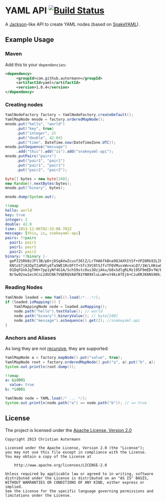 # YAML API [![Build Status](https://travis-ci.org/autermann/yaml.png?branch=master)](https://travis-ci.org/autermann/yaml)

A [Jackson][jackson]-like API to create YAML nodes (based on [SnakeYAML][snakeyaml]).

## Example Usage

### Maven

Add this to your `dependencies`:
```xml
<dependency>
     <groupId>com.github.autermann</groupId>
     <artifactId>yaml</artifactId>
     <version>1.0.4</version>
</dependency>
```

### Creating nodes
```java
YamlNodeFactory factory = YamlNodeFactory.createDefault();
YamlMapNode mnode = factory.orderedMapNode();
mnode.put("hello", "world")
     .put("key", true)
     .put("integer", 2)
     .put("double", 42.0d)
     .put("time", DateTime.now(DateTimeZone.UTC));
mnode.putSequence("message")
     .add("this").add("is").add("snakeyaml-api");
mnode.putPairs("pairs")
     .put("pair1", "pair1")
     .put("pair1", "pair1")
     .put("pair2", "pair2");

byte[] bytes = new byte[240];
new Random().nextBytes(bytes);
mnode.put("binary", bytes);

mnode.dump(System.out);
```

```yaml
!!omap
hello: world
key: true
integer: 2
double: 42.0
time: 2013-11-06T02:33:08.701Z
message: [this, is, snakeyaml-api]
pairs: !!pairs
  pair1: pair1
  pair1: pair1
  pair2: pair2
binary: !!binary |-
  gePJ2SRk0zJFl3B/pD+jDSqAVwZcusf36lZ/LrTHA6fkBna9OJAXhItSf+VP2ORk92LIF2ldTAFFZaUu
  KNto57j82DpT2aM4ty6Ta5WE1RcOFtT+Sfc3VC0t5JfvTFQVMuvsWvvxLQ7/1W/LHKswQbWb7dwsGgYs
  O1DqFGnkJgTHH+7pp1yNf4G1A/SchS9stc0us3OzjAku/b8xSdlgRLMz195F9mEDvfW/BGTvQLjbSSIZ
  Nr5w92nw1ecXCni2dUCNk7VQERQVA8fB1YN89XluLuW+xY4kcATEj6+CzuRRJK6NS90kJ1SmM6/mDOu3
```

### Reading Nodes
```java
YamlNode loaded = new Yaml().load(/*...*/);
if (loaded.isMapping()) {
    YamlMappingNode node = loaded.asMapping();
    node.path("hello").textValue(); // world
    node.path("binary").binaryValue(); // byte[240]
    node.path("message").asSequence().get(2); //snakeyaml-api
}
```

### Anchors and Aliases
As long they are not  [recursive][failingTest], they are supported:
```java
YamlMapNode a = factory.mapNode().put("value", true);
YamlMapNode root = factory.orderedMapNode().put("a", a).put("b", a);
System.out.println(root.dump());
```
```yaml
!!omap
a: &id001
  value: true
b: *id001
```
```java
YamlNode node = YAML.load(/* ... */);
System.out.println(node.path("a") == node.path("b")); // == true
```
[failingTest]: https://github.com/autermann/yaml/blob/master/src/test/java/com/github/autermann/yaml/YamlReferenceTest.java#L55

## License
The project is licensed under the [Apache License, Version 2.0][apache]
```
Copyright 2013 Christian Autermann

Licensed under the Apache License, Version 2.0 (the "License");
you may not use this file except in compliance with the License.
You may obtain a copy of the License at

    http://www.apache.org/licenses/LICENSE-2.0

Unless required by applicable law or agreed to in writing, software
distributed under the License is distributed on an "AS IS" BASIS,
WITHOUT WARRANTIES OR CONDITIONS OF ANY KIND, either express or implied.
See the License for the specific language governing permissions and
limitations under the License.
```

[apache]: http://www.apache.org/licenses/LICENSE-2.0 "Apache License, Version 2.0"
[jackson]: http://jackson.codehaus.org/ "Jackson"
[snakeyaml]: https://code.google.com/p/snakeyaml/ "SnakeYAML"
